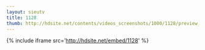 ```yaml
---
layout: sieutv
title: 1128
thumb: http://hdsite.net/contents/videos_screenshots/1000/1128/preview_360p.mp4.jpg
---
```

{% include iframe src='http://hdsite.net/embed/1128' %}
 
